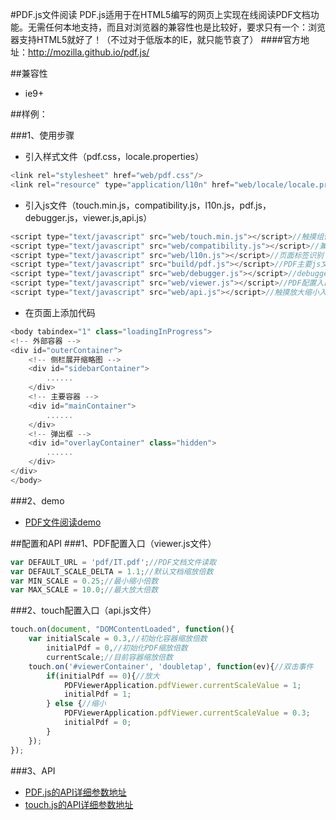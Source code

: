 ﻿#PDF.js文件阅读
    PDF.js适用于在HTML5编写的网页上实现在线阅读PDF文档功能。无需任何本地支持，而且对浏览器的兼容性也是比较好，要求只有一个：浏览器支持HTML5就好了！（不过对于低版本的IE，就只能节哀了）
####官方地址：http://mozilla.github.io/pdf.js/

##兼容性
* ie9+

##样例：

###1、使用步骤
* 引入样式文件（pdf.css，locale.properties）
```javascript
<link rel="stylesheet" href="web/pdf.css"/>
<link rel="resource" type="application/l10n" href="web/locale/locale.properties"/>
```
* 引入js文件（touch.min.js，compatibility.js，l10n.js，pdf.js，debugger.js，viewer.js,api.js）
```javascript
<script type="text/javascript" src="web/touch.min.js"></script>//触摸组件
<script type="text/javascript" src="web/compatibility.js"></script>//兼容性文件
<script type="text/javascript" src="web/l10n.js"></script>//页面标签识别
<script type="text/javascript" src="build/pdf.js"></script>//PDF主要js文件
<script type="text/javascript" src="web/debugger.js"></script>//debugger调试入口
<script type="text/javascript" src="web/viewer.js"></script>//PDF配置入口
<script type="text/javascript" src="web/api.js"></script>//触摸放大缩小入口
```
* 在页面上添加代码
```javascript
<body tabindex="1" class="loadingInProgress">
<!-- 外部容器 -->
<div id="outerContainer">
    <!-- 侧栏展开缩略图 -->
    <div id="sidebarContainer">
        ......
    </div>
    <!-- 主要容器 -->
    <div id="mainContainer">
        ......
    </div>
    <!-- 弹出框 -->
    <div id="overlayContainer" class="hidden">
        ......
    </div>
</div>
</body>
```

###2、demo
* [PDF文件阅读demo](http://192.168.14.97:8080/acc/plugin/PDF)

##配置和API
###1、PDF配置入口（viewer.js文件）
```javascript
var DEFAULT_URL = 'pdf/IT.pdf';//PDF文档文件读取
var DEFAULT_SCALE_DELTA = 1.1;//默认文档缩放倍数
var MIN_SCALE = 0.25;//最小缩小倍数
var MAX_SCALE = 10.0;//最大放大倍数
```

###2、touch配置入口（api.js文件）
```javascript
touch.on(document, "DOMContentLoaded", function(){
	var initialScale = 0.3,//初始化容器缩放倍数
		initialPdf = 0,//初始化PDF缩放倍数
		currentScale;//目前容器缩放倍数
	touch.on('#viewerContainer', 'doubletap', function(ev){//双击事件
		if(initialPdf == 0){//放大
			PDFViewerApplication.pdfViewer.currentScaleValue = 1;
			initialPdf = 1;
		} else {//缩小
			PDFViewerApplication.pdfViewer.currentScaleValue = 0.3;
			initialPdf = 0;
		}
	});
});
```

###3、API
* [PDF.js的API详细参数地址](http://mozilla.github.io/pdf.js/api/)
* [touch.js的API详细参数地址](http://cloudajs.org/docs/step4_API_Documentation#h2_7)






